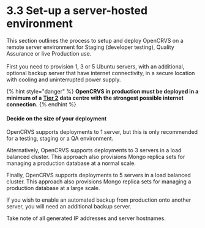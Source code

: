 # 3.3 Set-up a server-hosted environment

This section outlines the process to setup and deploy OpenCRVS on a remote server environment for Staging (developer testing), Quality Assurance or live Production use.\
\
First you need to provision 1, 3 or 5 Ubuntu servers, with an additional, optional backup server that have internet connectivity, in a secure location with cooling and uninterrupted power supply. &#x20;

{% hint style="danger" %}
**OpenCRVS in production must be deployed in a minimum of a** [**Tier 2**](https://en.wikipedia.org/wiki/Data\_center#Data\_center\_levels\_and\_tiers) **data centre with the strongest possible internet connection.**
{% endhint %}

#### Decide on the size of your deployment

OpenCRVS supports deployments to 1 server, but this is only recommended for a testing, staging or a QA environment.

Alternatively, OpenCRVS supports deployments to 3 servers in a load balanced cluster.  This approach also provisions Mongo replica sets for managing a production database at a normal scale.

Finally, OpenCRVS supports deployments to 5 servers in a load balanced cluster.  This approach also provisions Mongo replica sets for managing a production database at a large scale.

If you wish to enable an automated backup from production onto another server, you will need an additional backup server.

Take note of all generated IP addresses and server hostnames.

